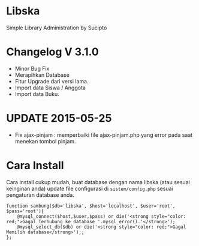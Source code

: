 Libska
======

Simple Library Administration by Sucipto

Changelog V 3.1.0
=================

* Minor Bug Fix
* Merapihkan Database
* Fitur Upgrade dari versi lama.
* Import data Siswa / Anggota
* Import data Buku.

UPDATE 2015-05-25
=================
* Fix ajax-pinjam : memperbaiki file ajax-pinjam.php yang error pada saat menekan tombol pinjam.


Cara Install
============
Cara install cukup mudah, buat database dengan nama libska (atau sesuai keinginan anda)
update file configurasi di `sistem/config.php` sesuai pengaturan database anda.

```
function sambung($db='libska', $host='localhost', $user='root', $pass='root'){
    @mysql_connect($host,$user,$pass) or die('<strong style="color: red;">Gagal Terhubung ke database '.mysql_error().'</strong>');
    @mysql_select_db($db) or die('<strong style="color: red;">Gagal Memilih database</strong>');;
};
```
